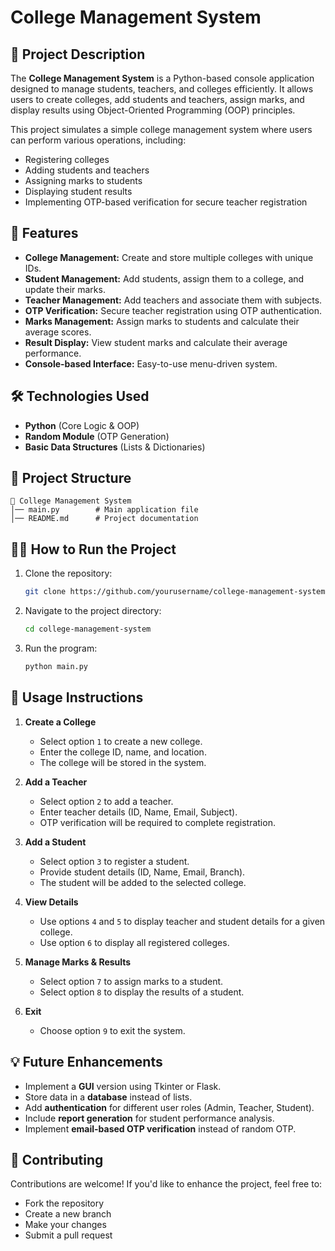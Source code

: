 # College Management System

## 📌 Project Description

The **College Management System** is a Python-based console application designed to manage students, teachers, and colleges efficiently. It allows users to create colleges, add students and teachers, assign marks, and display results using Object-Oriented Programming (OOP) principles.

This project simulates a simple college management system where users can perform various operations, including:
- Registering colleges
- Adding students and teachers
- Assigning marks to students
- Displaying student results
- Implementing OTP-based verification for secure teacher registration

## 🚀 Features

- **College Management:** Create and store multiple colleges with unique IDs.
- **Student Management:** Add students, assign them to a college, and update their marks.
- **Teacher Management:** Add teachers and associate them with subjects.
- **OTP Verification:** Secure teacher registration using OTP authentication.
- **Marks Management:** Assign marks to students and calculate their average scores.
- **Result Display:** View student marks and calculate their average performance.
- **Console-based Interface:** Easy-to-use menu-driven system.

## 🛠️ Technologies Used

- **Python** (Core Logic & OOP)
- **Random Module** (OTP Generation)
- **Basic Data Structures** (Lists & Dictionaries)

## 📂 Project Structure

```
📁 College Management System
│── main.py        # Main application file
│── README.md      # Project documentation
```

## 🏃‍♂️ How to Run the Project

1. Clone the repository:
   ```bash
   git clone https://github.com/yourusername/college-management-system.git
   ```
2. Navigate to the project directory:
   ```bash
   cd college-management-system
   ```
3. Run the program:
   ```bash
   python main.py
   ```

## 📌 Usage Instructions

1. **Create a College**
   - Select option `1` to create a new college.
   - Enter the college ID, name, and location.
   - The college will be stored in the system.

2. **Add a Teacher**
   - Select option `2` to add a teacher.
   - Enter teacher details (ID, Name, Email, Subject).
   - OTP verification will be required to complete registration.

3. **Add a Student**
   - Select option `3` to register a student.
   - Provide student details (ID, Name, Email, Branch).
   - The student will be added to the selected college.

4. **View Details**
   - Use options `4` and `5` to display teacher and student details for a given college.
   - Use option `6` to display all registered colleges.

5. **Manage Marks & Results**
   - Select option `7` to assign marks to a student.
   - Select option `8` to display the results of a student.

6. **Exit**
   - Choose option `9` to exit the system.

## 💡 Future Enhancements

- Implement a **GUI** version using Tkinter or Flask.
- Store data in a **database** instead of lists.
- Add **authentication** for different user roles (Admin, Teacher, Student).
- Include **report generation** for student performance analysis.
- Implement **email-based OTP verification** instead of random OTP.

## 🤝 Contributing

Contributions are welcome! If you'd like to enhance the project, feel free to:
- Fork the repository
- Create a new branch
- Make your changes
- Submit a pull request
